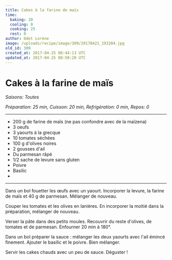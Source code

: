 ```yaml
---
title: Cakes à la farine de maïs
time:
  baking: 20
  cooling: 0
  cooking: 25
  rest: 0
author: Odet Lorène
image: /uploads/recipe/image/309/20170421_193204.jpg
old_id: 309
created_at: 2017-04-25 08:44:13 UTC
updated_at: 2017-04-25 08:50:20 UTC
---
```


# Cakes à la farine de maïs

_Saisons: Toutes_

_Préparation: 25 min, Cuisson: 20 min, Refrigération: 0 min, Repos: 0_

---

- 200 g de farine de maïs (ne pas confondre avec de la maïzena)
- 3 oeufs
- 3 yaourts à la grecque
- 10 tomates séchées
- 100 g d'olives noires
- 2 gousses d'ail
- Du parmesan râpé
- 1/2 sache de levure sans gluten
- Poivre
- Basilic
-

---

Dans un bol fouetter les œufs avec un yaourt. Incorporer la levure, la farine de maïs et 40 g de parmesan. Mélanger de nouveau.

Couper les tomates et les olives en lanières. En incorporer la moitié dans la préparation, mélanger de nouveau.

Verser la pâte dans des petits moules. Recouvrir du reste d'olives, de tomates et de parmesan. Enfourner 20 min à 180°.

Dans un bol préparer la sauce : mélanger les deux yaourts avec l'ail émincé finement. Ajouter le basilic et le poivre. Bien mélanger.

Servir les cakes chauds avec un peu de sauce. Déguster !
